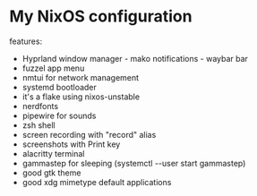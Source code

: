 
# My NixOS configuration

features:
- Hyprland window manager - mako notifications - waybar bar
- fuzzel app menu
- nmtui for network management
- systemd bootloader
- it's a flake using nixos-unstable
- nerdfonts
- pipewire for sounds
- zsh shell
- screen recording with "record" alias
- screenshots with Print key
- alacritty terminal
- gammastep for sleeping (systemctl --user start gammastep)
- good gtk theme
- good xdg mimetype default applications

